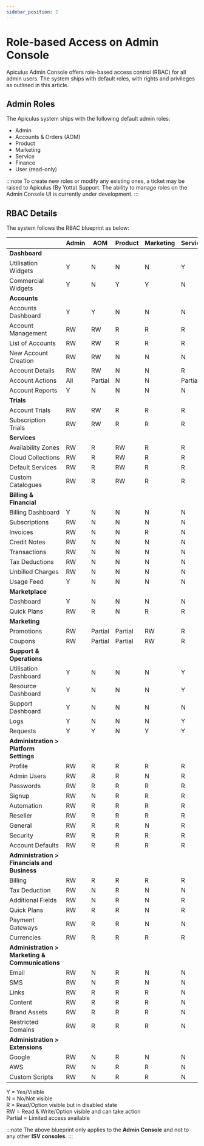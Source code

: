 ```yaml
---
sidebar_position: 2
---
```

# Role-based Access on Admin Console

Apiculus Admin Console offers role-based access control (RBAC) for all admin users. The system ships with default roles, with rights and privileges as outlined in this article.

## Admin Roles

The Apiculus system ships with the following default admin roles:

- Admin
- Accounts & Orders (AOM)
- Product
- Marketing
- Service
- Finance
- User (read-only)

:::note
To create new roles or modify any existing ones, a ticket may be raised to Apiculus (By Yotta) Support. The ability to manage roles on the Admin Console UI is currently under development.
:::

## RBAC Details

The system follows the RBAC blueprint as below:

||Admin|AOM|Product|Marketing|Service|Finance|User|
|---|---|---|---|---|---|---|---|
|**Dashboard**|   |   |   |   |   |   |   |
|Utilisation Widgets|Y|N|N|N|Y|N|Y|
|Commercial Widgets|Y|N|Y|Y|N|RW|Y|
|**Accounts**|   |   |   |   |   |   |   |
|Accounts Dashboard|Y|Y|N|N|N|N|Y|
|Account Management|RW|RW|R|R|R|R|R|
|List of Accounts|RW|RW|R|R|R|R|R|
|New Account Creation|RW|RW|N|N|N|N|N|
|Account Details|RW|RW|N|N|R|R|R|
|Account Actions|All|Partial|N|N|Partial|Partial|N|
|Account Reports|Y|N|N|N|N|N|Y|
|**Trials**||||||||
|Account Trials|RW|RW|R|R|R|R|R|
|Subscription Trials|RW|RW|R|R|R|R|R|
|**Services**||||||||
|Availability Zones|RW|R|RW|R|R|R|R|
|Cloud Collections|RW|R|RW|R|R|R|R|
|Default Services|RW|R|RW|R|R|R|R|
|Custom Catalogues|RW|R|RW|R|R|R|R|
|**Billing & Financial**|   |   |   |   |   |   |   |
|Billing Dashboard|Y|N|N|N|N|Y|Y|
|Subscriptions|RW|N|N|N|N|RW|R|
|Invoices|RW|N|N|R|N|RW|R|
|Credit Notes|RW|N|N|N|N|RW|R|
|Transactions|RW|N|N|N|N|RW|R|
|Tax Deductions|RW|N|N|N|N|RW|R|
|Unbilled Charges|RW|N|N|N|N|RW|R|
|Usage Feed|Y|N|N|N|N|Y|Y|
|**Marketplace**|   |   |   |   |   |   |   |
|Dashboard|Y|N|N|N|N|N|Y|
|Quick Plans|RW|R|N|R|R|R|Y|
|**Marketing**|   |   |   |   |   |   |   |
|Promotions|RW|Partial|Partial|RW|R|R|R|
|Coupons|RW|Partial|Partial|RW|R|R|R|
|**Support & Operations**|   |   |   |   |   |   |   |
|Utilisation Dashboard|Y|N|N|N|Y|N|Y|
|Resource Dashboard|Y|N|N|N|Y|N|Y|
|Support Dashboard|Y|N|N|N|N|N|Y|
|Logs|Y|N|N|N|Y|N|Y|
|Requests|Y|Y|N|Y|Y|N|Y|
|**Administration > Platform Settings**|   |   |   |   |   |   |   |
|Profile|RW|R|R|R|R|R|R|
|Admin Users|RW|R|R|N|R|R|R|
|Passwords|RW|R|R|R|R|R|R|
|Signup|RW|N|R|R|R|R|R|
|Automation|RW|R|R|R|R|R|R|
|Reseller|RW|R|R|R|R|R|R|
|General|RW|R|R|N|R|R|R|
|Security|RW|R|R|R|R|R|N|
|Account Defaults|RW|R|R|R|R|R|R|
|**Administration > Financials and Business**||||||||
|Billing|RW|R|R|R|R|R|N|
|Tax Deduction|RW|N|R|N|N|N|N|
|Additional Fields|RW|N|R|N|R|N|N|
|Quick Plans|RW|R|R|N|R|N|N|
|Payment Gateways|RW|R|R|N|N|N|N|
|Currencies|RW|R|R|R|R|R|R|
|**Administration > Marketing & Communications**||||||||
|Email|RW|N|R|N|N|N|N|
|SMS|RW|N|R|N|N|N|N|
|Links|RW|R|R|R|N|R|R|
|Content|RW|R|R|R|N|R|R|
|Brand Assets|RW|R|R|R|N|R|R|
|Restricted Domains|RW|R|R|R|N|R|N|
|**Administration > Extensions**||||||||
|Google|RW|N|R|N|N|N|N|
|AWS|RW|N|R|R|N|N|N|
|Custom Scripts|RW|N|R|R|N|N|N|

Y = Yes/Visible  
N = No/Not visible  
R = Read/Option visible but in disabled state  
RW = Read & Write/Option visible and can take action  
Partial = Limited access available  

:::note
The above blueprint only applies to the **Admin Console** and not to any other **ISV consoles**.
:::





